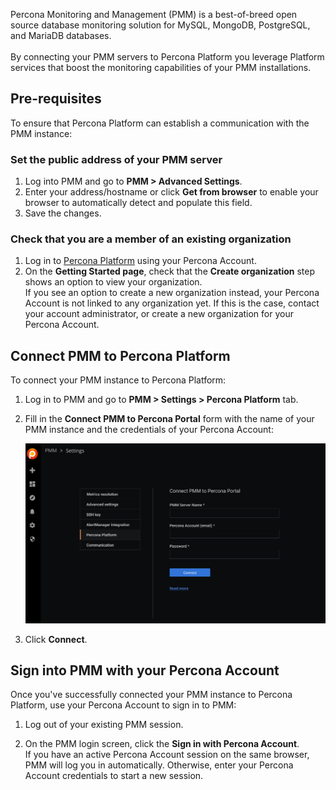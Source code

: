 Percona Monitoring and Management (PMM) is a best-of-breed open source database monitoring solution for MySQL, MongoDB, PostgreSQL, and MariaDB databases. <br/> <br/>
By connecting your PMM servers to Percona Platform you leverage Platform services that boost the monitoring capabilities of your PMM installations.

## Pre-requisites
To ensure that Percona Platform can establish a communication with the PMM instance: 

### Set the public address of your PMM server 

1. Log into PMM and go to **PMM > Advanced Settings**.
2. Enter your address/hostname or click **Get from browser** to enable your browser to automatically detect and populate this field.
3. Save the changes.

### Check that you are a member of an existing organization
1. Log in to [Percona Platform](https://portal.percona.com) using your Percona Account.
2. On the **Getting Started page**, check that the **Create organization** step shows an option to view your organization. <br/> 
If you see an option to create a new organization instead, your Percona Account is not linked to any organization yet. If this is the case, contact your account administrator, or create a new organization for your Percona Account.


## Connect PMM to Percona Platform
To connect your PMM instance to Percona Platform:

1. Log in to PMM and go to **PMM > Settings > Percona Platform** tab.

2. Fill in the **Connect PMM to Percona Portal** form with the name of your PMM instance and the credentials of your Percona Account:

    ![Connect PMM to Percona Portal](_images/pmm-connect-to-platform.png)

3. Click **Connect**.

## Sign into PMM with your Percona Account
Once you've successfully connected your PMM instance to Percona Platform, use your Percona Account to sign in to PMM:

1. Log out of your existing PMM session.

2.  On the PMM login screen, click the **Sign in with Percona Account**. <br/>
 If you have an active Percona Account session on the same browser, PMM will log you in automatically. Otherwise, enter your Percona Account credentials to start a new session.